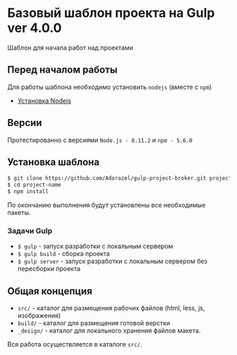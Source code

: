 # Базовый шаблон проекта на Gulp ver 4.0.0

Шаблон для начала работ над проектами

## Перед началом работы

Для работы шаблона необходимо установить `nodejs` (вместе с `npm`)

- [Установка Nodejs](https://github.com/joyent/node/wiki/Installing-Node.js-via-package-manager "Installing Node.js via package manager")

## Версии
Протестированно с версиями `Node.js - 8.11.2` и `npm - 5.6.0`

## Установка шаблона

``` sh
$ git clone https://github.com/Adorazel/gulp-project-broker.git project-name
$ cd project-name
$ npm install
```

По окончанию выполнения будут установлены все необходимые пакеты.


### Задачи Gulp

 - `$ gulp` - запуск разработки с локальным сервером
 - `$ gulp build` - сборка проекта
 - `$ gulp server` - запуск разработки с локальным сервером без пересборки проекта

## Общая концепция

- `src/` - каталог для размещения рабочих файлов (html, less, js, изображения)
- `build/` - каталог для размещения готовой верстки
- `_design/` - каталог для локального хранения файлов макета.

Вся работа осуществляется в каталоге `src/`.

